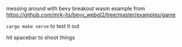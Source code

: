 messing around with bevy breakout wasm example from 
https://github.com/mrk-its/bevy_webgl2/tree/master/examples/game

`cargo make serve` to test it out

hit spacebar to shoot things
